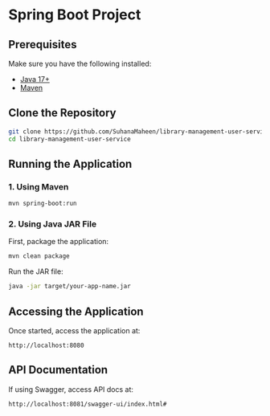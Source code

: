 # Spring Boot Project

## Prerequisites
Make sure you have the following installed:
- [Java 17+](https://www.oracle.com/java/technologies/javase-downloads.html)
- [Maven](https://maven.apache.org/download.cgi)

## Clone the Repository
```sh
git clone https://github.com/SuhanaMaheen/library-management-user-service.git
cd library-management-user-service
```

## Running the Application

### 1. Using Maven 
```sh
mvn spring-boot:run
```

### 2. Using Java JAR File
First, package the application:
```sh
mvn clean package
```
Run the JAR file:
```sh
java -jar target/your-app-name.jar
```

## Accessing the Application
Once started, access the application at:
```
http://localhost:8080
```

## API Documentation
If using Swagger, access API docs at:
```
http://localhost:8081/swagger-ui/index.html#
```

